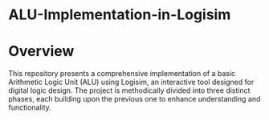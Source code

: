 # ALU-Implementation-in-Logisim

<h1><b>Overview</b></h1>

This repository presents a comprehensive implementation of a basic Arithmetic Logic Unit (ALU) using Logisim, an interactive tool designed for digital logic design. The project is methodically divided into three distinct phases, each building upon the previous one to enhance understanding and functionality.
